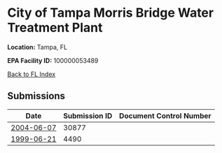# City of Tampa Morris Bridge Water Treatment Plant

**Location:** Tampa, FL

**EPA Facility ID:** 100000053489

[Back to FL Index](../../index.md)

## Submissions

| Date | Submission ID | Document Control Number |
|------|--------------|-------------------------|
| [2004-06-07](submissions/30877.md) | 30877 |  |
| [1999-06-21](submissions/4490.md) | 4490 |  |
